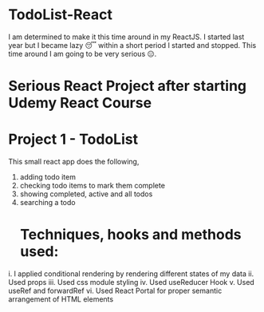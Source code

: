 # TodoList-React
I am determined to make it this time around in my ReactJS. I started last year but I became lazy 😴 within a short period I started and stopped. This time around I am going to be very serious 😑.
# Serious React Project after starting Udemy React Course
# Project 1 - TodoList
This small react app does the following,
1. adding todo item
2. checking todo items to mark them complete
3. showing completed, active and all todos
4. searching a todo
   # Techniques, hooks and methods used:
i. I applied conditional rendering by rendering different states of my data
ii. Used props
iii. Used css module styling
iv.  Used useReducer Hook
v.  Used useRef and forwardRef
vi. Used React Portal for proper semantic arrangement of HTML elements
   
